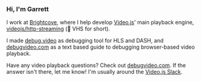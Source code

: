 ### Hi, I'm Garrett

I work at [Brightcove](https://www.brightcove.com/en/), where I help develop [Video.js](https://github.com/videojs/video.js)' main playback engine, [videojs/http-streaming](https://github.com/videojs/http-streaming) (:vhs: VHS for short).

I made [debug.video](https://debug.video/) as debugging tool for HLS and DASH, and [debugvideo.com](https://debugvideo.com) as a text based guide to debugging browser-based video playback.

Have any video playback questions? Check out [debugvideo.com](https://debugvideo.com/). If the answer isn't there, let me know! I'm usually around the [Video.js Slack](http://slack.videojs.com).
